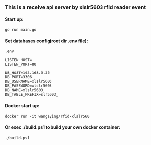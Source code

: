 ### This is a receive api server by xlslr5603 rfid reader event
#### Start up:
```
go run main.go
```

#### Set databases config(root dir .env file):
```
.env

LISTEN_HOST=
LISTEN_PORT=80

DB_HOST=192.168.5.35
DB_PORT=3306
DB_USERNAME=xlslr5603
DB_PASSWORD=xlslr5603
DB_NAME=xlslr5603
DB_TABLE_PREFIX=slr5603_
```

#### Docker start up:
```
docker run -it wangsying/rfid-xlslr560
```

#### Or exec ./build.ps1 to build your own docker container:
```
./build.ps1
```